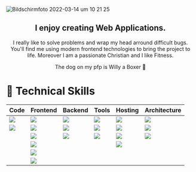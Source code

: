 ![Bildschirmfoto 2022-03-14 um 10 21 25](https://user-images.githubusercontent.com/45995648/158142602-4df3bc0c-2689-4f3f-89d2-a85aaa562970.png)

<div align="center">
 <h2> I enjoy creating Web Applications. </h2>
 <p> I really like to solve problems and wrap my head arround difficult bugs.
  You'll find me using modern frontend technologies to bring the project to life. 
  Moreover I am a passionate Christian and I like Fitness.</p>
<p>The dog on my pfp is Willy a Boxer 🐶</p>
</div>

                                                                                                    
# 💼 Technical Skills

| Code                                                                                                                       | Frontend                                                                                               | Backend                                                                                                 | Tools                                                                                                    | Hosting                                                                                                | Architecture                                                                                                 |
|----------------------------------------------------------------------------------------------------------------------------|--------------------------------------------------------------------------------------------------------|---------------------------------------------------------------------------------------------------------|----------------------------------------------------------------------------------------------------------|--------------------------------------------------------------------------------------------------------|--------------------------------------------------------------------------------------------------------------|
| ![](https://img.shields.io/badge/Code-JavaScript-informational?style=flat&logo=JavaScript&color=F7DF1E)                    | ![](https://img.shields.io/badge/Style-HTML5-informational?style=flat&logo=HTML5&color=E34F26)         | ![](https://img.shields.io/badge/Library-Node.js-informational?style=flat&logo=Node.js&color=82bb01)    | ![](https://img.shields.io/badge/Workflow-Git-informational?style=flat&logo=Git&color=F05032)            | ![](https://img.shields.io/badge/Hosting-GitHub-informational?style=flat&logo=GitHub&color=181717)     | ![](https://img.shields.io/badge/Principles-CleanCode-informational?style=flat&logo=CleanCode&color=333)     |
| ![](https://img.shields.io/badge/Code-TypeScript-informational?style=flat&logo=TypeScript&color=3178C6) | ![](https://img.shields.io/badge/Style-CSS3-informational?style=flat&logo=CSS3&color=1572B6)           | ![](https://img.shields.io/badge/Database-MongoDB-informational?style=flat&logo=MongoDB&color=47a248)   | ![](https://img.shields.io/badge/Tools-NPM-informational?style=flat&logo=NPM&color=CB3837)               | ![](https://img.shields.io/badge/Hosting-Netlify-informational?style=flat&logo=netlify&color=00C7B7)   | ![](https://img.shields.io/badge/Architecture-ResponsiveDesign-informational?style=flat&logo=DRY&color=333)  |
|                                                                                                                            | ![](https://img.shields.io/badge/Style-SASS-informational?style=flat&logo=SASS&color=cc6598)           | ![](https://img.shields.io/badge/Database-Firebase-informational?style=flat&logo=Firebase&color=ffca28) | ![](https://img.shields.io/badge/IDE-VSCode-informational?style=flat&logo=visualstudiocode&color=007ACC) | ![](https://img.shields.io/badge/Hosting-Vercel-informational?style=flat&logo=vercel&color=000000)     | ![](https://img.shields.io/badge/Architecture-MobileFirstDesign-informational?style=flat&logo=DRY&color=333) |
|                                                                                                                            | ![](https://img.shields.io/badge/Style-Bootstrap-informational?style=flat&logo=Bootstrap&color=7952B3) |                                                                                                         |                                                                                                          | ![](https://img.shields.io/badge/CMS-Contentful-informational?style=flat&logo=Contentful&color=2478CC) |                                                                                                              |
|                                                                                                                            | ![](https://img.shields.io/badge/Library-React.js-informational?style=flat&logo=react&color=61DAFB)    |                                                                                                         |                                                                                                          |                                                                                                        |                                                                                                              |
|                                                                                                                            | ![](https://img.shields.io/badge/Library-Next.js-informational?style=flat&logo=nextdotjs&color=000000) |                                                                                                         |                                                                                                          |                                                                                                        |                                                                                                              |
